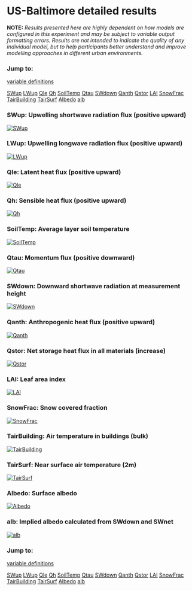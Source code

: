 # US-Baltimore detailed results

**NOTE:** *Results presented here are highly dependent on how models are configured in this experiment and may be subject to variable output formatting errors. Results are not intended to indicate the quality of any individual model, but to help participants better understand and improve modelling approaches in different urban environments.*

### Jump to:
[variable definitions](../modelattrs/variable_definitions.md)

[SWup](#swup)
[LWup](#lwup)
[Qle](#qle)
[Qh](#qh)
[SoilTemp](#soiltemp)
[Qtau](#qtau)
[SWdown](#swdown)
[Qanth](#qanth)
[Qstor](#qstor)
[LAI](#lai)
[SnowFrac](#snowfrac)
[TairBuilding](#tairbuilding)
[TairSurf](#tairsurf)
[Albedo](#albedo)
[alb](#alb)

### <a name="swup"></a>SWup: Upwelling shortwave radiation flux (positive upward)
[![SWup](US-Baltimore_detailed_SWup.png)](US-Baltimore_detailed_SWup.png)

### <a name="lwup"></a>LWup: Upwelling longwave radiation flux (positive upward)
[![LWup](US-Baltimore_detailed_LWup.png)](US-Baltimore_detailed_LWup.png)

### <a name="qle"></a>Qle: Latent heat flux (positive upward)
[![Qle](US-Baltimore_detailed_Qle.png)](US-Baltimore_detailed_Qle.png)

### <a name="qh"></a>Qh: Sensible heat flux (positive upward)
[![Qh](US-Baltimore_detailed_Qh.png)](US-Baltimore_detailed_Qh.png)

### <a name="soiltemp"></a>SoilTemp: Average layer soil temperature
[![SoilTemp](US-Baltimore_detailed_SoilTemp.png)](US-Baltimore_detailed_SoilTemp.png)

### <a name="qtau"></a>Qtau: Momentum flux (positive downward)
[![Qtau](US-Baltimore_detailed_Qtau.png)](US-Baltimore_detailed_Qtau.png)

### <a name="swdown"></a>SWdown: Downward shortwave radiation at measurement height
[![SWdown](US-Baltimore_detailed_SWdown.png)](US-Baltimore_detailed_SWdown.png)

### <a name="qanth"></a>Qanth: Anthropogenic heat flux (positive upward)
[![Qanth](US-Baltimore_detailed_Qanth.png)](US-Baltimore_detailed_Qanth.png)

### <a name="qstor"></a>Qstor: Net storage heat flux in all materials (increase)
[![Qstor](US-Baltimore_detailed_Qstor.png)](US-Baltimore_detailed_Qstor.png)

### <a name="lai"></a>LAI: Leaf area index
[![LAI](US-Baltimore_detailed_LAI.png)](US-Baltimore_detailed_LAI.png)

### <a name="snowfrac"></a>SnowFrac: Snow covered fraction
[![SnowFrac](US-Baltimore_detailed_SnowFrac.png)](US-Baltimore_detailed_SnowFrac.png)

### <a name="tairbuilding"></a>TairBuilding: Air temperature in buildings (bulk)
[![TairBuilding](US-Baltimore_detailed_TairBuilding.png)](US-Baltimore_detailed_TairBuilding.png)

### <a name="tairsurf"></a>TairSurf: Near surface air temperature (2m)
[![TairSurf](US-Baltimore_detailed_TairSurf.png)](US-Baltimore_detailed_TairSurf.png)

### <a name="albedo"></a>Albedo: Surface albedo
[![Albedo](US-Baltimore_detailed_Albedo.png)](US-Baltimore_detailed_Albedo.png)

### <a name="alb"></a>alb: Implied albedo calculated from SWdown and SWnet
[![alb](US-Baltimore_detailed_alb.png)](US-Baltimore_detailed_alb.png)


### Jump to:
[variable definitions](../modelattrs/variable_definitions.md)

[SWup](#swup)
[LWup](#lwup)
[Qle](#qle)
[Qh](#qh)
[SoilTemp](#soiltemp)
[Qtau](#qtau)
[SWdown](#swdown)
[Qanth](#qanth)
[Qstor](#qstor)
[LAI](#lai)
[SnowFrac](#snowfrac)
[TairBuilding](#tairbuilding)
[TairSurf](#tairsurf)
[Albedo](#albedo)
[alb](#alb)

